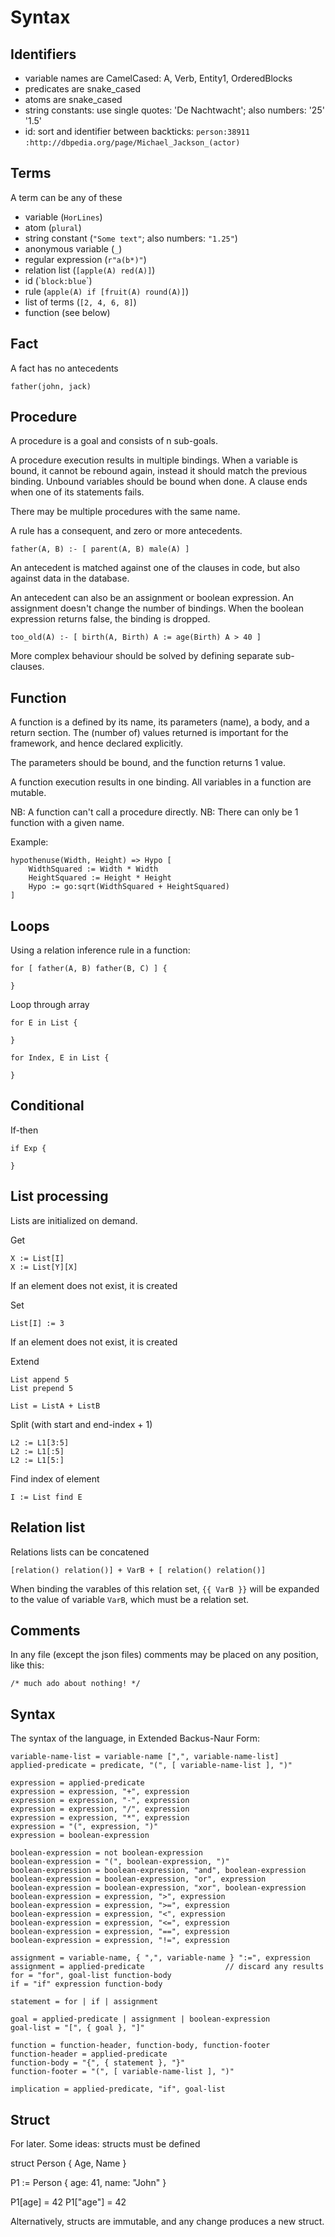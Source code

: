 # Syntax

## Identifiers

* variable names are CamelCased: A, Verb, Entity1, OrderedBlocks
* predicates are snake_cased
* atoms are snake_cased
* string constants: use single quotes: 'De Nachtwacht'; also numbers: '25' '1.5'
* id: sort and identifier between backticks: `person:38911` `:http://dbpedia.org/page/Michael_Jackson_(actor)`

 ## Terms

 A term can be any of these

* variable (`HorLines`)
* atom (`plural`)
* string constant (`"Some text"`; also numbers: `"1.25"`)
* anonymous variable (`_`)
* regular expression (`r"a(b*)"`)
* relation list (`[apple(A) red(A)]`)
* id (&#96;`block:blue`&#96;)
* rule (`apple(A) if [fruit(A) round(A)]`)
* list of terms (`[2, 4, 6, 8]`)
* function (see below)

## Fact

A fact has no antecedents

    father(john, jack)

## Procedure

A procedure is a goal and consists of n sub-goals.

A procedure execution results in multiple bindings. When a variable is bound, it cannot be rebound again, instead it should match the previous binding. Unbound variables should be bound when done. A clause ends when one of its statements fails.

There may be multiple procedures with the same name.

A rule has a consequent, and zero or more antecedents.

    father(A, B) :- [ parent(A, B) male(A) ]

An antecedent is matched against one of the clauses in code, but also against data in the database.

An antecedent can also be an assignment or boolean expression. An assignment doesn't change the number of bindings. When the boolean expression returns false, the binding is dropped.

    too_old(A) :- [ birth(A, Birth) A := age(Birth) A > 40 ]

More complex behaviour should be solved by defining separate sub-clauses.

## Function

A function is a defined by its name, its parameters (name), a body, and a return section.
The (number of) values returned is important for the framework, and hence declared explicitly.

The parameters should be bound, and the function returns 1 value.

A function execution results in one binding. All variables in a function are mutable.

NB: A function can't call a procedure directly.
NB: There can only be 1 function with a given name.

Example:

    hypothenuse(Width, Height) => Hypo [
        WidthSquared := Width * Width
        HeightSquared := Height * Height
        Hypo := go:sqrt(WidthSquared + HeightSquared)
    ]

## Loops

Using a relation inference rule in a function:

    for [ father(A, B) father(B, C) ] {

    }

Loop through array

    for E in List {

    }

    for Index, E in List {

    }

## Conditional

If-then

    if Exp {

    }

## List processing

Lists are initialized on demand.

Get

    X := List[I]
    X := List[Y][X]

If an element does not exist, it is created

Set

    List[I] := 3

If an element does not exist, it is created

Extend

    List append 5
    List prepend 5

    List = ListA + ListB

Split (with start and end-index + 1)

    L2 := L1[3:5]
    L2 := L1[:5]
    L2 := L1[5:]

Find index of element

    I := List find E

## Relation list

Relations lists can be concatened

    [relation() relation()] + VarB + [ relation() relation()]

When binding the varables of this relation set, `{{ VarB }}` will be expanded to the value of variable `VarB`, which must be a relation set.

## Comments

 In any file (except the json files) comments may be placed on any position, like this:

    /* much ado about nothing! */

## Syntax

The syntax of the language, in Extended Backus-Naur Form:

    variable-name-list = variable-name [",", variable-name-list]
    applied-predicate = predicate, "(", [ variable-name-list ], ")"

    expression = applied-predicate
    expression = expression, "+", expression
    expression = expression, "-", expression
    expression = expression, "/", expression
    expression = expression, "*", expression
    expression = "(", expression, ")"
    expression = boolean-expression

    boolean-expression = not boolean-expression
    boolean-expression = "(", boolean-expression, ")"
    boolean-expression = boolean-expression, "and", boolean-expression
    boolean-expression = boolean-expression, "or", expression
    boolean-expression = boolean-expression, "xor", boolean-expression
    boolean-expression = expression, ">", expression
    boolean-expression = expression, ">=", expression
    boolean-expression = expression, "<", expression
    boolean-expression = expression, "<=", expression
    boolean-expression = expression, "==", expression
    boolean-expression = expression, "!=", expression

    assignment = variable-name, { ",", variable-name } ":=", expression
    assignment = applied-predicate                  // discard any results
    for = "for", goal-list function-body
    if = "if" expression function-body

    statement = for | if | assignment

    goal = applied-predicate | assignment | boolean-expression
    goal-list = "[", { goal }, "]"

    function = function-header, function-body, function-footer
    function-header = applied-predicate
    function-body = "{", { statement }, "}"
    function-footer = "(", [ variable-name-list ], ")"

    implication = applied-predicate, "if", goal-list

## Struct

For later. Some ideas: structs must be defined

struct Person {
    Age,
    Name
}

P1 := Person {
    age: 41,
    name: "John"
}

P1[age] = 42
P1["age"] = 42

Alternatively, structs are immutable, and any change produces a new struct.
